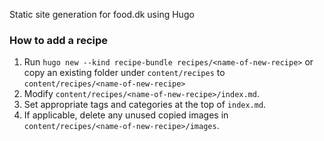 Static site generation for food.dk using Hugo

### How to add a recipe
1. Run `hugo new --kind recipe-bundle recipes/<name-of-new-recipe>`
  or copy an existing folder under `content/recipes` to `content/recipes/<name-of-new-recipe>`
2. Modify `content/recipes/<name-of-new-recipe>/index.md`.
3. Set appropriate tags and categories at the top of `index.md`.
4. If applicable, delete any unused copied images in `content/recipes/<name-of-new-recipe>/images`.

